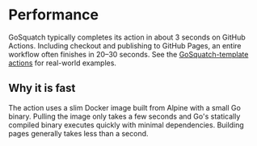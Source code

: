 [_metadata_:title]:- "Performance"
[_metadata_:layout]:- "index"

# Performance

GoSquatch typically completes its action in about 3 seconds on GitHub Actions. Including checkout and publishing to GitHub Pages, an entire workflow often finishes in 20–30 seconds. See the [GoSquatch-template actions](https://github.com/themcaffee/GoSquatch-template/actions) for real-world examples.

## Why it is fast

The action uses a slim Docker image built from Alpine with a small Go binary. Pulling the image only takes a few seconds and Go's statically compiled binary executes quickly with minimal dependencies. Building pages generally takes less than a second.
